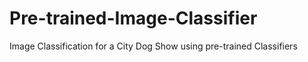 # Pre-trained-Image-Classifier
Image Classification for a City Dog Show using pre-trained Classifiers
